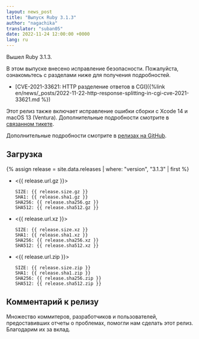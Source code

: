 ```yaml
---
layout: news_post
title: "Выпуск Ruby 3.1.3"
author: "nagachika"
translator: "suban05"
date: 2022-11-24 12:00:00 +0000
lang: ru
---
```


Вышел Ruby 3.1.3.

В этом выпуске внесено исправление безопасности.
Пожалуйста, ознакомьтесь с разделами ниже для получения подробностей.

* [CVE-2021-33621: HTTP разделение ответов в CGI]({%link en/news/_posts/2022-11-22-http-response-splitting-in-cgi-cve-2021-33621.md %})

Этот релиз также включает исправление ошибки сборки с Xcode 14 и macOS 13 (Ventura).
Дополнительные подробности смотрите в [связанном тикете](https://bugs.ruby-lang.org/issues/18912).

Дополнительные подробности смотрите в [релизах на GitHub](https://github.com/ruby/ruby/releases/tag/v3_1_3).

## Загрузка

{% assign release = site.data.releases | where: "version", "3.1.3" | first %}

* <{{ release.url.gz }}>

      SIZE: {{ release.size.gz }}
      SHA1: {{ release.sha1.gz }}
      SHA256: {{ release.sha256.gz }}
      SHA512: {{ release.sha512.gz }}

* <{{ release.url.xz }}>

      SIZE: {{ release.size.xz }}
      SHA1: {{ release.sha1.xz }}
      SHA256: {{ release.sha256.xz }}
      SHA512: {{ release.sha512.xz }}

* <{{ release.url.zip }}>

      SIZE: {{ release.size.zip }}
      SHA1: {{ release.sha1.zip }}
      SHA256: {{ release.sha256.zip }}
      SHA512: {{ release.sha512.zip }}

## Комментарий к релизу

Множество коммитеров, разработчиков и пользователей, предоставивших отчеты о проблемах, помогли нам сделать этот релиз.
Благодарим их за вклад.
